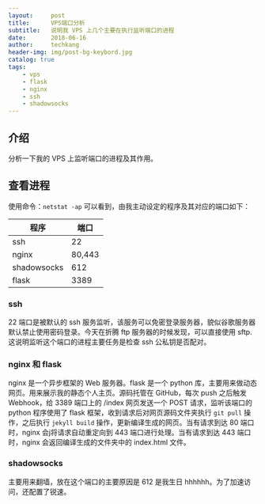 ```yaml
---
layout:     post  
title:      VPS端口分析  
subtitle:   说明我 VPS 上几个主要在执行监听端口的进程  
date:       2018-06-16  
author:     techkang  
header-img: img/post-bg-keybord.jpg  
catalog: true  
tags:  
    - vps
    - flask
    - nginx 
    - ssh  
    - shadowsocks   
---  
```


## 介绍

分析一下我的 VPS 上监听端口的进程及其作用。

## 查看进程

使用命令：`netstat -ap` 可以看到，由我主动设定的程序及其对应的端口如下：

程序 | 端口
-----|-----
ssh|22  
nginx|80,443
shadowsocks|612
flask|3389

### ssh
22 端口是被默认的 ssh 服务监听，该服务可以免密登录服务器，貌似谷歌服务器默认禁止使用密码登录。今天在折腾 ftp 服务器的时候发现，可以直接使用 sftp. 这说明监听这个端口的进程主要任务是检查 ssh 公私钥是否配对。

### nginx 和 flask
nginx 是一个异步框架的 Web 服务器。flask 是一个 python 库，主要用来做动态网页。用来展示我的静态个人主页。源码托管在 GitHub，每次 push 之后触发 Webhook，给 3389 端口上的 /index 网页发送一个 POST 请求，监听该端口的 python 程序使用了 flask 框架，收到请求后对网页源码文件夹执行 `git pull` 操作，之后执行 `jekyll build` 操作，更新编译生成的网页。当有请求到达 80 端口时，nginx 会j将请求自动重定向到 443 端口进行处理。当有请求到达 443 端口时，nginx 会返回编译生成的文件夹中的 index.html 文件。

### shadowsocks
主要用来翻墙，放在这个端口的主要原因是 612 是我生日 hhhhhh。为了加速访问，还配置了锐速。


